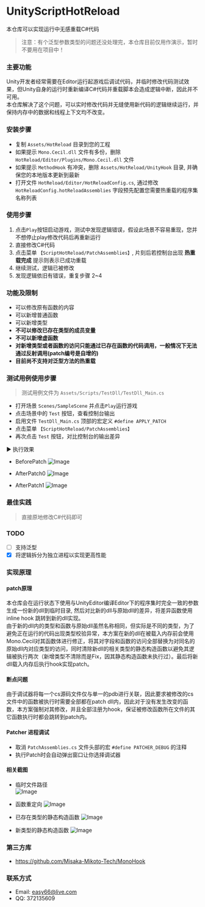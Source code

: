 # UnityScriptHotReload
本仓库可以实现运行中无感重载C#代码
> 注意：有个泛型参数类型的问题还没处理完，本仓库目前仅用作演示，暂时不要用在项目中！

### 主要功能
Unity开发者经常需要在Editor运行起游戏后调试代码，并临时修改代码测试效果，但Unity自身的运行时重新编译C#代码并重载脚本会造成逻辑中断，因此并不可用。  
本仓库解决了这个问题，可以实时修改代码并无缝使用新代码的逻辑继续运行，并保持内存中的数据和线程上下文均不改变。

### 安装步骤
* 复制 `Assets/HotReload` 目录到您的工程
* 如果提示 `Mono.Cecil.dll` 文件有多份，删除 `HotReload/Editor/Plugins/Mono.Cecil.dll` 文件
* 如果提示 `MethodHook` 有冲突，删除 `Assets/HotReload/UnityHook` 目录, 并确保您的本地版本更新到最新
* 打开文件 `HotReload/Editor/HotReloadConfig.cs`, 通过修改`HotReloadConfig.hotReloadAssemblies` 字段预先配置您需要热重载的程序集名称列表

### 使用步骤
1. 点击`Play`按钮启动游戏，测试中发现逻辑错误，假设此场景不容易重现，您并不想停止play修改代码后再重新运行
2. 直接修改C#代码
3. 点击菜单 `【ScriptHotReload/PatchAssemblies】`, 片刻后若控制台出现 **热重载完成** 提示则表示已成功重载
4. 继续测试，逻辑已被修改
5. 发现逻辑依旧有错误，重复步骤 2~4

### 功能及限制
* 可以修改原有函数的内容
* 可以新增普通函数
* 可以新增类型
* **不可以修改已存在类型的成员变量**
* **不可以新增虚函数**
* **对新增类型或者函数的访问只能通过已存在函数的代码调用，一般情况下无法通过反射调用(patch编号是自增的)**
* **目前尚不支持对泛型方法的热重载**

### 测试用例使用步骤
> 测试用例文件为 `Assets/Scripts/TestDll/TestDll_Main.cs`
* 打开场景 `Scenes/SampleScene` 并点击`Play`运行游戏
* 点击场景中的 `Test` 按钮，查看控制台输出
* 启用文件 `TestDll_Main.cs` 顶部的宏定义 `#define APPLY_PATCH`
* 点击菜单 `【ScriptHotReload/PatchAssemblies】`
* 再次点击 `Test` 按钮，对比控制台的输出差异

▶ 执行效果  

* BeforePatch
![Image](Doc/Images/BeforePatch.png)

* AfterPatch0
![Image](Doc/Images/AfterPatch0.png)

* AfterPatch1
![Image](Doc/Images/AfterPatch1.png)

### 最佳实践
> 直接原地修改C#代码即可

### TODO
- [ ] 支持泛型
- [x] 将逻辑拆分为独立进程以实现更高性能

### 实现原理
#### patch原理
本仓库会在运行状态下使用与UnityEditor编译Editor下的程序集时完全一致的参数生成一份新的dll到临时目录, 然后对比新的dll与原始dll的差异，将差异函数使用 inline hook 跳转到新的dll实现。  
由于新的dll内的类型和函数与原始dll虽然名称相同，但实际是不同的类型，为了避免正在运行的代码出现类型校验异常，本方案在新的dll在被载入内存前会使用Mono.Cecil对其函数体进行修正，将其对字段和函数的访问全部替换为对同名的原始dll内对应类型的访问，同时清除新dll的相关类型的静态构造函数以避免其逻辑被执行两次（新增类型不清除而是Fix，因其静态构造函数未执行过）。最后将新dll载入内存后执行hook实现patch。
#### 断点问题
由于调试器将每一个cs源码文件仅与单一的pdb进行关联，因此要求被修改的cs文件中的函数被执行时需要全部都在patch dll内，因此对于没有发生改变的函数，本方案强制对其修改，并且全部注册为hook，保证被修改函数所在文件的其它函数执行时都会跳转到patch内。

#### Patcher 进程调试
* 取消 `PatchAssemblies.cs` 文件头部的宏 `#define PATCHER_DEBUG` 的注释
* 执行Patch时会自动弹出窗口让你选择调试器

#### 相关截图
* 临时文件路径  
![Image](Doc/Images/PatchFilesDir.png)
* 函数重定向
![Image](Doc/Images/method_redirect.png)

* 已存在类型的静态构造函数
![Image](Doc/Images/static_constructor_of_exists_type.png)

* 新类型的静态构造函数
![Image](Doc/Images/static_constructor_of_new_type.png)

### 第三方库
* https://github.com/Misaka-Mikoto-Tech/MonoHook

### 联系方式
* Email: easy66@live.com
* QQ: 372135609